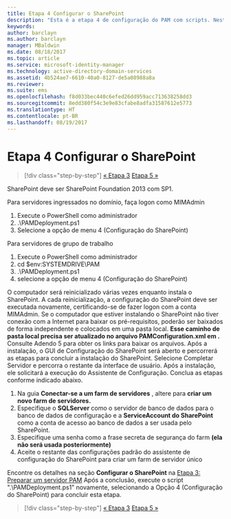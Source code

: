 ```yaml
---
title: Etapa 4 Configurar o SharePoint
description: "Esta é a etapa 4 de configuração do PAM com scripts. Nesta etapa, você deve configurar o SharePoint para poder usá-lo como parte da implantação do PAM."
keywords: 
author: barclayn
ms.author: barclayn
manager: MBaldwin
ms.date: 08/18/2017
ms.topic: article
ms.service: microsoft-identity-manager
ms.technology: active-directory-domain-services
ms.assetid: 4b524ae7-6610-40a0-8127-de5a08988a8a
ms.reviewer: 
ms.suite: ems
ms.openlocfilehash: f8d033bec440c6efed26dd959acc713638258dd3
ms.sourcegitcommit: 8edd380f54c3e9e83cfabe8adfa31587612e5773
ms.translationtype: HT
ms.contentlocale: pt-BR
ms.lasthandoff: 08/19/2017
---
```

# <a name="step-4-configuring-sharepoint"></a>Etapa 4 Configurar o SharePoint

>[!div class="step-by-step"]
[« Etapa 3](sp1-step3-installing-configuring-sql.md)
[Etapa 5 »](sp1-step5-configuring-pam.md)

SharePoint deve ser SharePoint Foundation 2013 com SP1.

Para servidores ingressados no domínio, faça logon como MIMAdmin

1. Execute o PowerShell como administrador
2.  .\PAMDeployment.ps1
3.  Selecione a opção de menu 4 (Configuração do SharePoint)


Para servidores de grupo de trabalho

1. Execute o PowerShell como administrador
2.  cd $env:SYSTEMDRIVE\PAM
3.  .\PAMDeployment.ps1
4. selecione a opção de menu 4 (Configuração do SharePoint)

O computador será reinicializado várias vezes enquanto instala o SharePoint. A cada reinicialização, a configuração do SharePoint deve ser executada novamente, certificando-se de fazer logon com a conta MIMAdmin.
Se o computador que estiver instalando o SharePoint não tiver conexão com a Internet para baixar os pré-requisitos, poderão ser baixados de forma independente e colocados em uma pasta local. **Esse caminho de pasta local precisa ser atualizado no arquivo PAMConfiguration.xml em <PrerequisitesBinaryLocation/>.** Consulte Adendo 5 para obter os links para baixar os arquivos.
Após a instalação, o GUI de Configuração do SharePoint será aberto e percorrerá as etapas para concluir a instalação do SharePoint. Selecione Completar Servidor e percorra o restante da interface de usuário. Após a instalação, ele solicitará a execução do Assistente de Configuração. Conclua as etapas conforme indicado abaixo.

1. Na guia **Conectar-se a um farm de servidores** , altere para **criar um novo farm de servidores.**
2. Especifique o **SQLServer** como o servidor de banco de dados para o banco de dados de configuração e a **ServiceAccount do SharePoint** como a conta de acesso ao banco de dados a ser usada pelo SharePoint.
3. Especifique uma senha como a frase secreta de segurança do farm **(ela não será usada posteriormente)**
4. Aceite o restante das configurações padrão do assistente de configuração do SharePoint para criar um farm de servidor único

Encontre os detalhes na seção **Configurar o SharePoint** na [Etapa 3: Preparar um servidor PAM](/microsoft-identity-manager/pam/step-3-prepare-pam-server) Após a conclusão, execute o script ".\PAMDeployment.ps1" novamente, selecionando a Opção 4 (Configuração do SharePoint) para concluir esta etapa.

>[!div class="step-by-step"]
[« Etapa 3](sp1-step3-installing-configuring-sql.md)
[Etapa 5 »](sp1-step5-configuring-pam.md)
